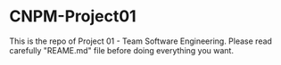 # CNPM-Project01
This is the repo of Project 01 - Team Software Engineering. Please read carefully "REAME.md" file before doing everything you want.
